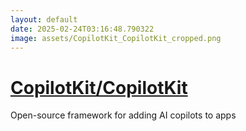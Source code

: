 ```yaml
---
layout: default
date: 2025-02-24T03:16:48.790322
image: assets/CopilotKit_CopilotKit_cropped.png
---
```


# [CopilotKit/CopilotKit](https://github.com/CopilotKit/CopilotKit)

Open-source framework for adding AI copilots to apps
